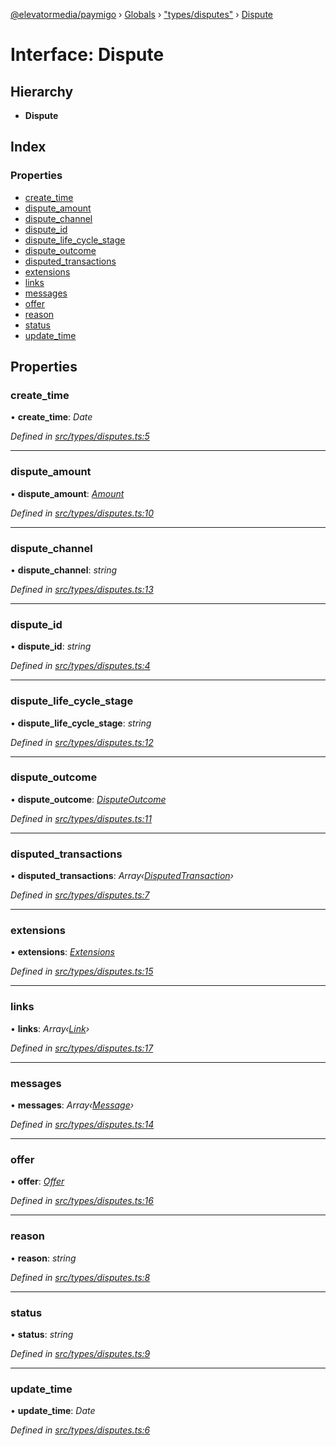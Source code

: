 [@elevatormedia/paymigo](../README.md) › [Globals](../globals.md) › ["types/disputes"](../modules/_types_disputes_.md) › [Dispute](_types_disputes_.dispute.md)

# Interface: Dispute

## Hierarchy

-   **Dispute**

## Index

### Properties

-   [create_time](_types_disputes_.dispute.md#create_time)
-   [dispute_amount](_types_disputes_.dispute.md#dispute_amount)
-   [dispute_channel](_types_disputes_.dispute.md#dispute_channel)
-   [dispute_id](_types_disputes_.dispute.md#dispute_id)
-   [dispute_life_cycle_stage](_types_disputes_.dispute.md#dispute_life_cycle_stage)
-   [dispute_outcome](_types_disputes_.dispute.md#dispute_outcome)
-   [disputed_transactions](_types_disputes_.dispute.md#disputed_transactions)
-   [extensions](_types_disputes_.dispute.md#extensions)
-   [links](_types_disputes_.dispute.md#links)
-   [messages](_types_disputes_.dispute.md#messages)
-   [offer](_types_disputes_.dispute.md#offer)
-   [reason](_types_disputes_.dispute.md#reason)
-   [status](_types_disputes_.dispute.md#status)
-   [update_time](_types_disputes_.dispute.md#update_time)

## Properties

### create_time

• **create_time**: _Date_

_Defined in [src/types/disputes.ts:5](https://github.com/ELEVATORmedia/paymigo/blob/846a5f9/src/types/disputes.ts#L5)_

---

### dispute_amount

• **dispute_amount**: _[Amount](_types_common_.amount.md)_

_Defined in [src/types/disputes.ts:10](https://github.com/ELEVATORmedia/paymigo/blob/846a5f9/src/types/disputes.ts#L10)_

---

### dispute_channel

• **dispute_channel**: _string_

_Defined in [src/types/disputes.ts:13](https://github.com/ELEVATORmedia/paymigo/blob/846a5f9/src/types/disputes.ts#L13)_

---

### dispute_id

• **dispute_id**: _string_

_Defined in [src/types/disputes.ts:4](https://github.com/ELEVATORmedia/paymigo/blob/846a5f9/src/types/disputes.ts#L4)_

---

### dispute_life_cycle_stage

• **dispute_life_cycle_stage**: _string_

_Defined in [src/types/disputes.ts:12](https://github.com/ELEVATORmedia/paymigo/blob/846a5f9/src/types/disputes.ts#L12)_

---

### dispute_outcome

• **dispute_outcome**: _[DisputeOutcome](_types_disputes_.disputeoutcome.md)_

_Defined in [src/types/disputes.ts:11](https://github.com/ELEVATORmedia/paymigo/blob/846a5f9/src/types/disputes.ts#L11)_

---

### disputed_transactions

• **disputed_transactions**: _Array‹[DisputedTransaction](_types_disputes_.disputedtransaction.md)›_

_Defined in [src/types/disputes.ts:7](https://github.com/ELEVATORmedia/paymigo/blob/846a5f9/src/types/disputes.ts#L7)_

---

### extensions

• **extensions**: _[Extensions](_types_disputes_.extensions.md)_

_Defined in [src/types/disputes.ts:15](https://github.com/ELEVATORmedia/paymigo/blob/846a5f9/src/types/disputes.ts#L15)_

---

### links

• **links**: _Array‹[Link](_types_common_.link.md)›_

_Defined in [src/types/disputes.ts:17](https://github.com/ELEVATORmedia/paymigo/blob/846a5f9/src/types/disputes.ts#L17)_

---

### messages

• **messages**: _Array‹[Message](_types_disputes_.message.md)›_

_Defined in [src/types/disputes.ts:14](https://github.com/ELEVATORmedia/paymigo/blob/846a5f9/src/types/disputes.ts#L14)_

---

### offer

• **offer**: _[Offer](_types_disputes_.offer.md)_

_Defined in [src/types/disputes.ts:16](https://github.com/ELEVATORmedia/paymigo/blob/846a5f9/src/types/disputes.ts#L16)_

---

### reason

• **reason**: _string_

_Defined in [src/types/disputes.ts:8](https://github.com/ELEVATORmedia/paymigo/blob/846a5f9/src/types/disputes.ts#L8)_

---

### status

• **status**: _string_

_Defined in [src/types/disputes.ts:9](https://github.com/ELEVATORmedia/paymigo/blob/846a5f9/src/types/disputes.ts#L9)_

---

### update_time

• **update_time**: _Date_

_Defined in [src/types/disputes.ts:6](https://github.com/ELEVATORmedia/paymigo/blob/846a5f9/src/types/disputes.ts#L6)_
